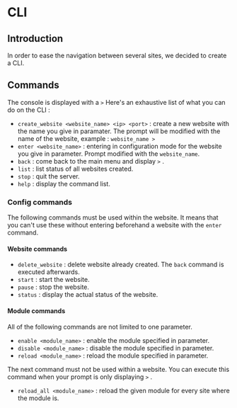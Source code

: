 ﻿# CLI

## Introduction
In order to ease the navigation between several sites, we decided to create a CLI.

## Commands
The console is displayed with a `>` Here's an exhaustive list of what you can do on the CLI :

- `create_website <website_name> <ip> <port>` : create a new website with the name you give in paramater. The prompt will be modified with the name of the website, example : `website_name >` 
- `enter <website_name>` : entering in configuration mode for the website you give in parameter. Prompt modified with the `website_name`.
- `back` : come back to the main menu and display `>` .
- `list` : list status of all websites created.
- `stop` : quit the server.
- `help` : display the command list.

### Config commands
The following commands must be used within the website. It means that you can't use these  without entering beforehand a website with the `enter` command.

#### Website commands

- `delete_website` : delete website already created. The `back` command is executed afterwards.
- `start` : start the website.
- `pause` : stop the website.
- `status` : display the actual status of the website.

#### Module commands

All of the following commands are not limited to one parameter.

- `enable <module_name>` : enable the module specified in parameter.
- `disable <module_name>` : disable the module specified in parameter.
- `reload <module_name>` : reload the module specified in parameter.

The next command must not be used within a website. You can execute this command when your prompt is only displaying `>` .

- `reload_all <module_name>` :  reload the given module for every site where the module is. 

